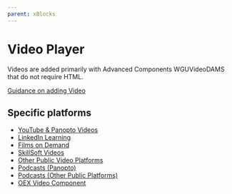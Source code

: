 ```yaml
---
parent: xBlocks
---
```


# Video Player
Videos are added primarily with Advanced Components WGUVideoDAMS that do not require HTML.

[Guidance on adding Video](https://westerngovernorsuniversity.sharepoint.com/sites/WGUx2/SitePages/Multimedia-(Revised).aspx#audio-and-video)

## Specific platforms
- [YouTube & Panopto Videos](https://westerngovernorsuniversity.sharepoint.com/sites/WGUx2/SitePages/Legacy--Video.aspx#youtube-panopto)
- [LinkedIn Learning](https://westerngovernorsuniversity.sharepoint.com/sites/WGUx2/SitePages/Legacy--Video.aspx#wgu-linkedin-learning)
- [Films on Demand](https://westerngovernorsuniversity.sharepoint.com/sites/WGUx2/SitePages/Legacy--Video.aspx#wgu-films-on-demand)
- [SkillSoft Videos](https://westerngovernorsuniversity.sharepoint.com/sites/WGUx2/SitePages/Legacy--Video.aspx#wgu-skill-soft-content)
- [Other Public Video Platforms](https://westerngovernorsuniversity.sharepoint.com/sites/WGUx2/SitePages/Legacy--Video.aspx#other-public-video-platforms)
- [Podcasts (Panopto)](https://westerngovernorsuniversity.sharepoint.com/sites/WGUx2/SitePages/Legacy--Video.aspx#podcasts-%28panopto%29)
- [Podcasts (Other Public Platforms)](https://westerngovernorsuniversity.sharepoint.com/sites/WGUx2/SitePages/Legacy--Video.aspx#podcasts-%28public-platforms%29)
- [OEX Video Component](https://westerngovernorsuniversity.sharepoint.com/sites/WGUx2/SitePages/Multimedia-(Revised).aspx#oex-video-component)